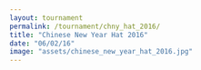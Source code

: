 ```yaml
---
layout: tournament
permalink: /tournament/chny_hat_2016/
title: "Chinese New Year Hat 2016"
date: "06/02/16"
image: "assets/chinese_new_year_hat_2016.jpg"
---
```

